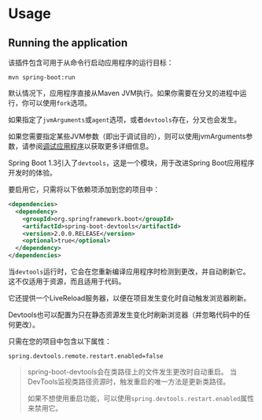 # Usage

## Running the application

该插件包含可用于从命令行启动应用程序的运行目标：

`mvn spring-boot:run`

默认情况下，应用程序直接从Maven JVM执行。如果你需要在分叉的进程中运行，你可以使用`fork`选项。

如果指定了`jvmArguments`或`agent`选项，或者`devtools`存在，分叉也会发生。

如果您需要指定某些JVM参数（即出于调试目的），则可以使用jvmArguments参数，请参阅[调试应用程序](https://docs.spring.io/spring-boot/docs/current/maven-plugin/examples/run-debug.html)以获取更多详细信息。

Spring Boot 1.3引入了`devtools`，这是一个模块，用于改进Spring Boot应用程序开发时的体验。

要启用它，只需将以下依赖项添加到您的项目中：

```xml
<dependencies>
  <dependency>
    <groupId>org.springframework.boot</groupId>
    <artifactId>spring-boot-devtools</artifactId>
    <version>2.0.0.RELEASE</version>
    <optional>true</optional>
  </dependency>
</dependencies>
```

当`devtools`运行时，它会在您重新编译应用程序时检测到更改，并自动刷新它。这不仅适用于资源，而且适用于代码。

它还提供一个LiveReload服务器，以便在项目发生变化时自动触发浏览器刷新。

Devtools也可以配置为只在静态资源发生变化时刷新浏览器（并忽略代码中的任何更改）。

只需在您的项目中包含以下属性：

```
spring.devtools.remote.restart.enabled=false
```

>spring-boot-devtools会在类路径上的文件发生更改时自动重启。
>当DevTools监视类路径资源时，触发重启的唯一方法是更新类路径。
>
>如果不想使用重启功能，可以使用`spring.devtools.restart.enabled`属性来禁用它。